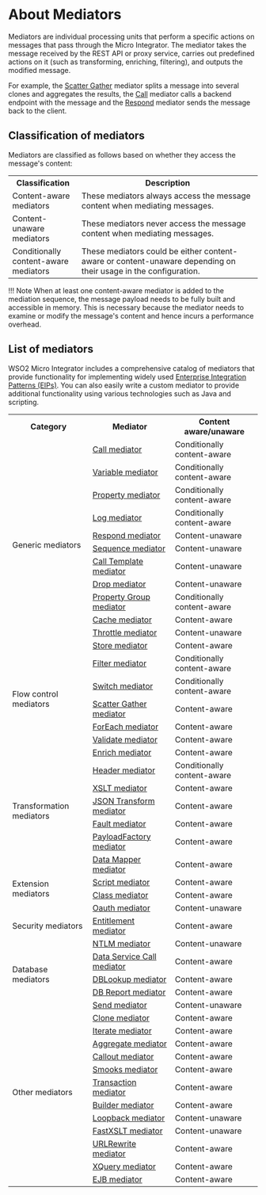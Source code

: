 # About Mediators

Mediators are individual processing units that perform a specific actions on messages that pass through the Micro Integrator. The mediator takes the message received by the REST API or proxy service, carries out predefined actions on it (such as transforming, enriching, filtering), and outputs the modified message. 

For example, the [Scatter Gather]({{base_path}}/reference/mediators/scatter-gather-mediator) mediator splits a message into several clones and aggregates the results, the [Call]({{base_path}}/reference/mediators/call-mediator) mediator calls a backend endpoint with the message and the [Respond]({{base_path}}/reference/mediators/respond-mediator) mediator sends the message back to the client.

## Classification of mediators

Mediators are classified as follows based on whether they access the message's content: 

<table>
  <col width="140">
  <tr>
    <th>Classification</th>
    <th>Description</th>
  </tr>
  <tr>
    <td>Content-aware mediators</td>
    <td>
      These mediators always access the message content when mediating messages.
    </td>
  </tr>
  <tr>
    <td>Content-unaware mediators</td>
    <td>
      These mediators never access the message content when mediating messages.
    </td>
  </tr>
  <tr>
    <td>Conditionally content-aware mediators</td>
    <td>
      These mediators could be either content-aware or content-unaware depending on their usage in the configuration.
    </td>
  </tr>
</table>

!!! Note
    When at least one content-aware mediator is added to the mediation sequence, the message payload needs to be fully built and accessible in memory. This is necessary because the mediator needs to examine or modify the message's content and hence incurs a performance overhead.

## List of mediators

WSO2 Micro Integrator includes a comprehensive catalog of mediators that provide functionality for implementing widely used [Enterprise Integration Patterns (EIPs)]({{base_path}}/learn/enterprise-integration-patterns/eip-overview/). You can also easily write a custom mediator to provide additional functionality using various technologies such as Java and scripting.

<table>
  <tr>
    <th>Category</th>
    <th>Mediator</th>
    <th>Content aware/unaware</th>
  </tr>
  <tr>
    <td rowspan="12">Generic mediators</td>
    <td>
      <a href="{{base_path}}/reference/mediators/call-mediator">Call mediator</a>
    </td>
    <td>Conditionally content-aware</td>
  </tr>
  <tr>
    <td>
      <a href="{{base_path}}/reference/mediators/variable-mediator">Variable mediator</a>
    </td>
    <td>Conditionally content-aware</td>
  </tr>
  <tr>
    <td>
      <a href="{{base_path}}/reference/mediators/property-mediator">Property mediator</a>
    </td>
    <td>Conditionally content-aware</td>
  </tr>
  <tr>
    <td>
      <a href="{{base_path}}/reference/mediators/log-mediator">Log mediator</a>
    </td>
    <td>Conditionally content-aware</td>
  </tr>
  <tr>
    <td>
      <a href="{{base_path}}/reference/mediators/respond-mediator">Respond mediator</a>
    </td>
    <td>Content-unaware</td>
  </tr>
  <tr>
    <td>
      <a href="{{base_path}}/reference/mediators/sequence-mediator">Sequence mediator</a>
    </td>
    <td>Content-unaware</td>
  </tr>
  <tr>
    <td>
      <a href="{{base_path}}/reference/mediators/call-template-mediator">Call Template mediator</a>
    </td>
    <td>Content-unaware</td>
  </tr>
  <tr>
    <td>
      <a href="{{base_path}}/reference/mediators/drop-mediator">Drop mediator</a>
    </td>
    <td>Content-unaware</td>
  </tr>
  <tr>
    <td>
      <a href="{{base_path}}/reference/mediators/property-group-mediator">Property Group mediator</a>
    </td>
    <td>Conditionally content-aware</td>
  </tr>
  <tr>
    <td>
      <a href="{{base_path}}/reference/mediators/cache-mediator">Cache mediator</a>
    </td>
    <td>Content-aware</td>
  </tr>
  <tr>
    <td>
      <a href="{{base_path}}/reference/mediators/throttle-mediator">Throttle mediator</a>
    </td>
    <td>Content-unaware</td>
  </tr>
  <tr>
    <td>
      <a href="{{base_path}}/reference/mediators/store-mediator">Store mediator</a>
    </td>
    <td>Content-aware</td>
  </tr>

  <tr>
    <td rowspan="5">Flow control mediators</td>
    <td>
      <a href="{{base_path}}/reference/mediators/filter-mediator">Filter mediator</a>
    </td>
    <td>Conditionally content-aware</td>
  </tr>
  <tr>
    <td>
      <a href="{{base_path}}/reference/mediators/switch-mediator">Switch mediator</a>
    </td>
    <td>Conditionally content-aware</td>
  </tr>
  <tr>
    <td>
      <a href="{{base_path}}/reference/mediators/scatter-gather-mediator">Scatter Gather mediator</a>
    </td>
    <td>Content-aware</td>
  </tr>
  <tr>
    <td>
      <a href="{{base_path}}/reference/mediators/foreach-mediator">ForEach mediator</a>
    </td>
    <td>Content-aware</td>
  </tr>
  <tr>
    <td>
      <a href="{{base_path}}/reference/mediators/validate-mediator">Validate mediator</a>
    </td>
    <td>Content-aware</td>
  </tr>

  <tr>
    <td rowspan="7">Transformation mediators</td>
    <td>
      <a href="{{base_path}}/reference/mediators/enrich-mediator">Enrich mediator</a>
    </td>
    <td>Content-aware</td>
  </tr>
  <tr>
    <td>
      <a href="{{base_path}}/reference/mediators/header-mediator">Header mediator</a>
    </td>
    <td>Conditionally content-aware</td>
  </tr>
  <tr>
    <td>
      <a href="{{base_path}}/reference/mediators/xslt-mediator">XSLT mediator</a>
    </td>
    <td>Content-aware</td>
  </tr>
  <tr>
    <td>
      <a href="{{base_path}}/reference/mediators/json-transform-mediator">JSON Transform mediator</a>
    </td>
    <td>Content-aware</td>
  </tr>
  <tr>
    <td>
      <a href="{{base_path}}/reference/mediators/fault-mediator">Fault mediator</a>
    </td>
    <td>Content-aware</td>
  </tr>
  <tr>
    <td>
      <a href="{{base_path}}/reference/mediators/payloadfactory-mediator">PayloadFactory mediator</a>
    </td>
    <td>Content-aware</td>
  </tr>
  <tr>
    <td>
      <a href="{{base_path}}/reference/mediators/data-mapper-mediator">Data Mapper mediator</a>
    </td>
    <td>Content-aware</td>
  </tr>

  <tr>
    <td rowspan="2">Extension mediators</td>
    <td>
      <a href="{{base_path}}/reference/mediators/script-mediator">Script mediator</a>
    </td>
    <td>Content-aware</td>
  </tr>
  <tr>
    <td>
      <a href="{{base_path}}/reference/mediators/class-mediator">Class mediator</a>
    </td>
    <td>Content-aware</td>
  </tr>

  <tr>
    <td rowspan="3">Security mediators</td>
    <td>
      <a href="{{base_path}}/reference/mediators/oauth-mediator">Oauth mediator</a>
    </td>
    <td>Content-unaware</td>
  </tr>
  <tr>
    <td>
      <a href="{{base_path}}/reference/mediators/entitlement-mediator">Entitlement mediator</a>
    </td>
    <td>Content-aware</td>
  </tr>
  <tr>
    <td>
      <a href="{{base_path}}/reference/mediators/ntlm-mediator">NTLM mediator</a>
    </td>
    <td>Content-unaware</td>
  </tr>

  <tr>
    <td rowspan="3">Database mediators</td>
    <td>
      <a href="{{base_path}}/reference/mediators/dss-mediator">Data Service Call mediator</a>
    </td>
    <td>Content-aware</td>
  </tr>
  <tr>
    <td>
      <a href="{{base_path}}/reference/mediators/dblookup-mediator">DBLookup mediator</a>
    </td>
    <td>Content-aware</td>
  </tr>
  <tr>
    <td>
      <a href="{{base_path}}/reference/mediators/db-report-mediator">DB Report mediator</a>
    </td>
    <td>Content-aware</td>
  </tr>

  <tr>
    <td rowspan="13">Other mediators</td>
    <td>
      <a href="{{base_path}}/reference/mediators/send-mediator">Send mediator</a>
    </td>
    <td>Content-unaware</td>
  </tr>
  <tr>
    <td>
      <a href="{{base_path}}/reference/mediators/clone-mediator">Clone mediator</a>
    </td>
    <td>Content-aware</td>
  </tr>
  <tr>
    <td>
      <a href="{{base_path}}/reference/mediators/iterate-mediator">Iterate mediator</a>
    </td>
    <td>Content-aware</td>
  </tr>
    <tr>
    <td>
      <a href="{{base_path}}/reference/mediators/aggregate-mediator">Aggregate mediator</a>
    </td>
    <td>Content-aware</td>
  </tr>
  <tr>
    <td>
      <a href="{{base_path}}/reference/mediators/callout-mediator">Callout mediator</a>
    </td>
    <td>Content-aware</td>
  </tr>
  <tr>
    <td>
      <a href="{{base_path}}/reference/mediators/smooks-mediator">Smooks mediator</a>
    </td>
    <td>Content-aware</td>
  </tr>
  <tr>
    <td>
      <a href="{{base_path}}/reference/mediators/transaction-mediator">Transaction mediator</a>
    </td>
    <td>Content-aware</td>
  </tr>
  <tr>
    <td>
      <a href="{{base_path}}/reference/mediators/builder-mediator">Builder mediator</a>
    </td>
    <td>Content-aware</td>
  </tr>
  <tr>
    <td>
      <a href="{{base_path}}/reference/mediators/loopback-mediator">Loopback mediator</a>
    </td>
    <td>Content-unaware</td>
  </tr>
  <tr>
    <td>
      <a href="{{base_path}}/reference/mediators/fastxslt-mediator">FastXSLT mediator</a>
    </td>
    <td>Content-unaware</td>
  </tr>
  <tr>
    <td>
      <a href="{{base_path}}/reference/mediators/urlrewrite-mediator">URLRewrite mediator</a>
    </td>
    <td>Content-aware</td>
  </tr>
  <tr>
    <td>
      <a href="{{base_path}}/reference/mediators/xquery-mediator">XQuery mediator</a>
    </td>
    <td>Content-aware</td>
  </tr>
  <tr>
    <td>
      <a href="{{base_path}}/reference/mediators/ejb-mediator">EJB mediator</a>
    </td>
    <td>Content-aware</td>
  </tr>
</table>
